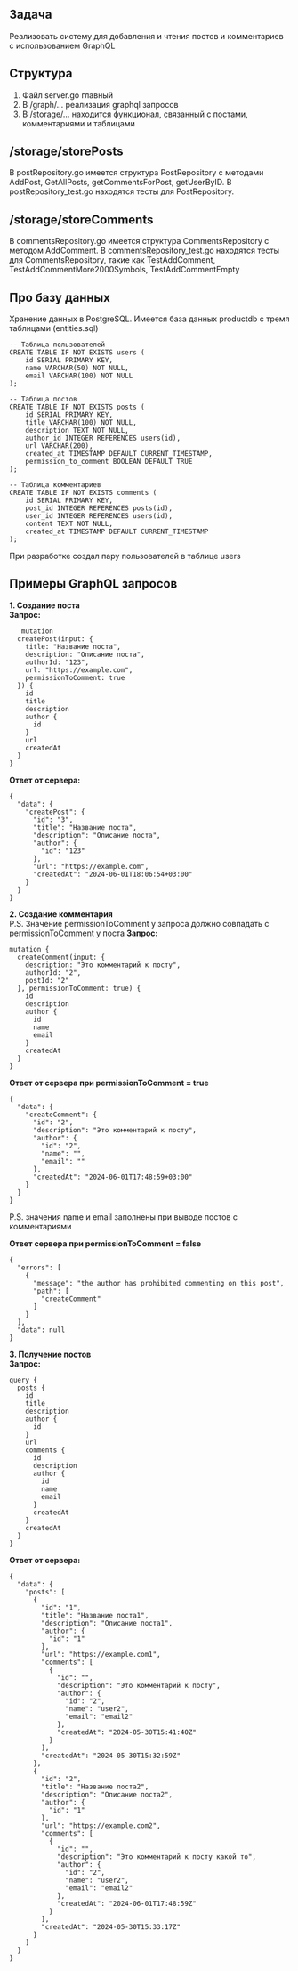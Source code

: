## Задача
Реализовать систему для добавления и чтения постов и комментариев с использованием GraphQL

## Структура
1. Файл server.go главный
2. В /graph/... реализация graphql запросов
3. В /storage/... находится функционал, связанный с постами, комментариями и таблицами

## /storage/storePosts
В postRepository.go имеется структура PostRepository с методами AddPost, GetAllPosts, getCommentsForPost, getUserByID.
В postRepository_test.go находятся тесты для PostRepository.

## /storage/storeComments
В commentsRepository.go имеется структура CommentsRepository с методом AddComment.
В commentsRepository_test.go находятся тесты для CommentsRepository, такие как TestAddComment, TestAddCommentMore2000Symbols, TestAddCommentEmpty

## Про базу данных
Хранение данных в PostgreSQL. Имеется база данных productdb с тремя таблицами (entities.sql)
```
-- Таблица пользователей
CREATE TABLE IF NOT EXISTS users (
    id SERIAL PRIMARY KEY,
    name VARCHAR(50) NOT NULL,
    email VARCHAR(100) NOT NULL
);

-- Таблица постов
CREATE TABLE IF NOT EXISTS posts (
    id SERIAL PRIMARY KEY,
    title VARCHAR(100) NOT NULL,
    description TEXT NOT NULL,
    author_id INTEGER REFERENCES users(id),
    url VARCHAR(200),
    created_at TIMESTAMP DEFAULT CURRENT_TIMESTAMP,
    permission_to_comment BOOLEAN DEFAULT TRUE
);

-- Таблица комментариев
CREATE TABLE IF NOT EXISTS comments (
    id SERIAL PRIMARY KEY,
    post_id INTEGER REFERENCES posts(id),
    user_id INTEGER REFERENCES users(id),
    content TEXT NOT NULL,
    created_at TIMESTAMP DEFAULT CURRENT_TIMESTAMP
);
```
При разработке создал пару пользователей в таблице users

## Примеры GraphQL запросов
**1. Создание поста**<br/>
**Запрос:**
```
   mutation
  createPost(input: {
    title: "Название поста",
    description: "Описание поста",
    authorId: "123",
    url: "https://example.com",
  	permissionToComment: true
  }) {
    id
    title
    description
    author {
      id
    }
    url
    createdAt
  }
}
```
**Ответ от сервера:**
```
{
  "data": {
    "createPost": {
      "id": "3",
      "title": "Название поста",
      "description": "Описание поста",
      "author": {
        "id": "123"
      },
      "url": "https://example.com",
      "createdAt": "2024-06-01T18:06:54+03:00"
    }
  }
}
```
**2. Создание комментария**<br/>
P.S. Значение permissionToComment у запроса должно совпадать с permissionToComment у поста
**Запрос:**
```
mutation {
  createComment(input: {
    description: "Это комментарий к посту",
    authorId: "2",
    postId: "2"
  }, permissionToComment: true) {
    id
    description
    author {
      id
      name
      email
    }
    createdAt
  }
}
```
**Ответ от сервера при permissionToComment = true**
```
{
  "data": {
    "createComment": {
      "id": "2",
      "description": "Это комментарий к посту",
      "author": {
        "id": "2",
        "name": "",
        "email": ""
      },
      "createdAt": "2024-06-01T17:48:59+03:00"
    }
  }
}
```
P.S. значения name и email заполнены при выводе постов с комментариями

**Ответ сервера при permissionToComment = false**
```
{
  "errors": [
    {
      "message": "the author has prohibited commenting on this post",
      "path": [
        "createComment"
      ]
    }
  ],
  "data": null
}
```
**3. Получение постов**<br/>
**Запрос:**
```
query {
  posts {
    id
    title
    description
    author {
      id
    }
    url
    comments {
      id
      description
      author {
        id
        name
        email
      }
      createdAt
    }
    createdAt
  }
}
````
**Ответ от сервера:**
```
{
  "data": {
    "posts": [
      {
        "id": "1",
        "title": "Название поста1",
        "description": "Описание поста1",
        "author": {
          "id": "1"
        },
        "url": "https://example.com1",
        "comments": [
          {
            "id": "",
            "description": "Это комментарий к посту",
            "author": {
              "id": "2",
              "name": "user2",
              "email": "email2"
            },
            "createdAt": "2024-05-30T15:41:40Z"
          }
        ],
        "createdAt": "2024-05-30T15:32:59Z"
      },
      {
        "id": "2",
        "title": "Название поста2",
        "description": "Описание поста2",
        "author": {
          "id": "1"
        },
        "url": "https://example.com2",
        "comments": [
          {
            "id": "",
            "description": "Это комментарий к посту какой то",
            "author": {
              "id": "2",
              "name": "user2",
              "email": "email2"
            },
            "createdAt": "2024-06-01T17:48:59Z"
          }
        ],
        "createdAt": "2024-05-30T15:33:17Z"
      }
    ]
  }
}
```

